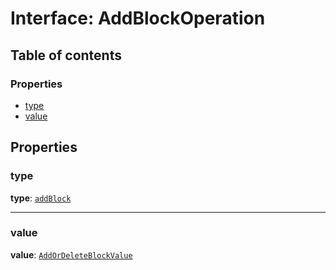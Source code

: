 # Interface: AddBlockOperation

## Table of contents

### Properties

* [type](/auto-docs/editor/interfaces/AddBlockOperation.md#type)
* [value](/auto-docs/editor/interfaces/AddBlockOperation.md#value)

## Properties

### type

**type**: [`addBlock`](/auto-docs/editor/enums/OperationType.md#addblock)

***

### value

**value**: [`AddOrDeleteBlockValue`](/auto-docs/editor/interfaces/AddOrDeleteBlockValue.md)
